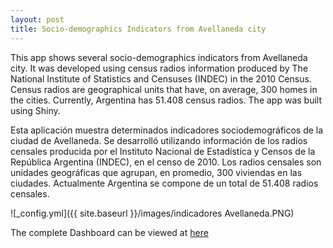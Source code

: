 ```yaml
---
layout: post
title: Socio-demographics Indicators from Avellaneda city
---
```

This app shows several socio-demographics indicators from Avellaneda city.
It was developed using census radios information produced by The National Institute of Statistics and Censuses (INDEC) in the 2010 Census.
Census radios are geographical units that have, on average, 300 homes in the cities.
Currently, Argentina has 51.408 census radios.
The app was built using Shiny.

Esta aplicación muestra determinados indicadores sociodemográficos de la ciudad de Avellaneda.
Se desarrolló utilizando información de los radios censales producida por el Instituto Nacional de Estadística y Censos de la República Argentina (INDEC), en el censo de 2010.
Los radios censales son unidades geográficas que agrupan, en promedio,  300 viviendas en las ciudades. Actualmente Argentina se compone de un total de 51.408 radios censales.


![_config.yml]({{ site.baseurl }}/images/indicadores Avellaneda.PNG)

The complete Dashboard can be viewed at [here](https://fldiaz.shinyapps.io/Mapaa/)
